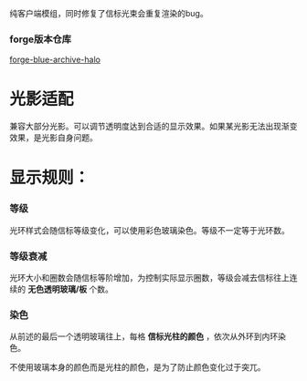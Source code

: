 纯客户端模组，同时修复了信标光束会重复渲染的bug。

### forge版本仓库
[forge-blue-archive-halo](https://github.com/2894638479/forge-blue-archive-halo)

# 光影适配
兼容大部分光影。可以调节透明度达到合适的显示效果。如果某光影无法出现渐变效果，是光影自身问题。

# 显示规则：
### 等级
光环样式会随信标等级变化，可以使用彩色玻璃染色。等级不一定等于光环数。
### 等级衰减
光环大小和圈数会随信标等阶增加，为控制实际显示圈数，等级会减去信标往上连续的 **无色透明玻璃/板** 个数。

### 染色
从前述的最后一个透明玻璃往上，每格 **信标光柱的颜色** ，依次从外环到内环染色。

不使用玻璃本身的颜色而是光柱的颜色，是为了防止颜色变化过于突兀。
